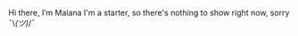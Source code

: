 Hi there, I’m Maiana
I'm a starter, so there's nothing to show right now, sorry ¯⁠\⁠_⁠(⁠ツ⁠)⁠_⁠/⁠¯

<!---
maianabb/maianabb is a ✨ special ✨ repository because its `README.md` (this file) appears on your GitHub profile.
You can click the Preview link to take a look at your changes.
--->
